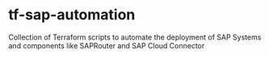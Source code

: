 # tf-sap-automation
Collection of Terraform scripts to automate the deployment of SAP Systems and components like SAPRouter and SAP Cloud Connector

